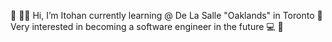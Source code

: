  💞️ 👧🏽 Hi, I’m Itohan currently learning @ De La Salle "Oaklands" in Toronto 🏫 Very interested in becoming a software engineer in the future 💻 💞️
